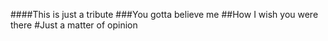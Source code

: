 ####This is just a tribute
###You gotta believe me
##How I wish you were there
#Just a matter of opinion
